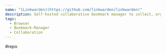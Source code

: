 ```yaml
---
name: "[Linkwarden](https://github.com/linkwarden/linkwarden)"
description: Self-hosted collaborative bookmark manager to collect, organize, and preserve webpages.
tags:
  - Browser
  - Bookmark-Manager
  - Collaboration
---
```

#repo